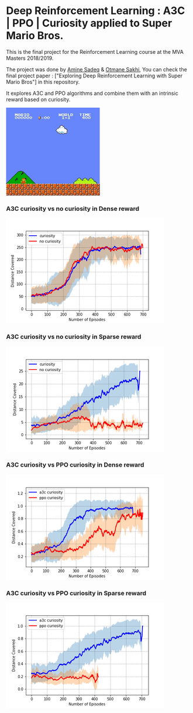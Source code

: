 # Deep Reinforcement Learning : A3C | PPO | Curiosity applied to Super Mario Bros.


This is the final project for the Reinforcement Learning course at the MVA Masters 2018/2019. 

The project was done by [Amine Sadeq](https://github.com/sadeqa) & [Otmane Sakhi](https://github.com/otmhi), You can check the final project paper : ["Exploring Deep Reinforcement Learning with Super Mario Bros"] in this repository.

It explores A3C and PPO algorithms and combine them with an intrinsic reward based on curiosity. 

![](A3C/video/mario.gif)


### A3C curiosity vs no curiosity in Dense reward 

![dense_cur](figures/dense_plot.png)

### A3C curiosity vs no curiosity in Sparse reward 

![sparse_cur](figures/sparse_plot.png)

### A3C curiosity vs PPO curiosity in Dense reward 

![dense_ppo](figures/dense_ppo_plot.png)

### A3C curiosity vs PPO curiosity in Sparse reward 

![sparse_ppo](figures/sparse_ppo_plot.png)



